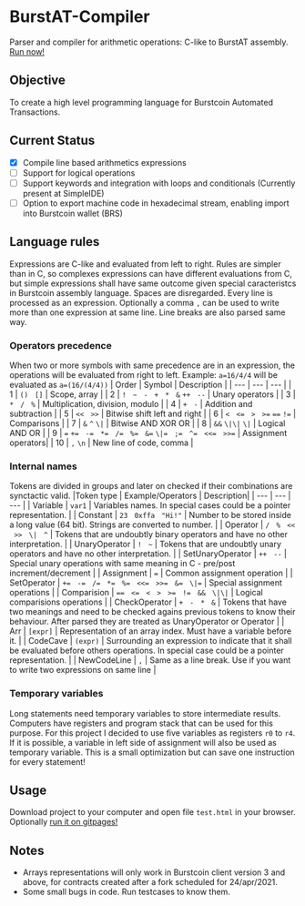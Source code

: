 # BurstAT-Compiler
Parser and compiler for arithmetic operations: C-like to BurstAT assembly. [Run now!](https://deleterium.github.io/BurstAT-Compiler/test.html)

## Objective
To create a high level programming language for Burstcoin Automated Transactions.

## Current Status
- [x] Compile line based arithmetics expressions 
- [ ] Support for logical operations
- [ ] Support keywords and integration with loops and conditionals (Currently present at SimpleIDE)
- [ ] Option to export machine code in hexadecimal stream, enabling import into Burstcoin wallet (BRS)

## Language rules
Expressions are C-like and evaluated from left to right. Rules are simpler than in C, so complexes expressions can have different evaluations from C, but simple expressions shall have same outcome given special caracteristcs in Burstcoin assembly language. Spaces are disregarded. Every line is processed as an expression. Optionally a comma `,` can be used to write more than one expression at same line. Line breaks are also parsed same way.

### Operators precedence
When two or more symbols with same precedence are in an expression, the operations will be evaluated from right to left. Example: `a=16/4/4` will be evaluated as `a=(16/(4/4))`
| Order | Symbol | Description |
| --- | --- | --- |
| 1 | `()`   `[]` | Scope, array |
| 2 | `!`   `~`   `-`   `+`   `*`   `&`   `++`   `--` | Unary operators |
| 3 | `*`   `/`   `%` | Multiplication, division, modulo |
| 4 | `+`   `-` | Addition and subtraction |
| 5 | `<<`   `>>` | Bitwise shift left and right  |
| 6 | `<`   `<=`   `>`   `>=`   `==`   `!=` | Comparisons |
| 7 | `&`   `^`   `\|` | Bitwise AND XOR OR |
| 8 | `&&`   `\|\|`   `\|` | Logical AND  OR |
| 9 | `=`   `+=`   `-=`   `*=`   `/=`   `%=`   `&=`   `\|=`   `;=`   `^=`   `<<=`   `>>=` | Assignment operators|
| 10 | `,`   `\n` | New line of code, comma |

### Internal names
Tokens are divided in groups and later on checked if their combinations are synctactic valid.
|Token type | Example/Operators | Description|
| --- | --- | --- |
| Variable | `var1` | Variables names. In special cases could be a pointer representation. |
| Constant | `23`   `0xffa`   `"Hi!"` | Number to be stored inside a long value (64 bit). Strings are converted to number. |
| Operator | `/`   `%`   `<<`   `>>`   `\|`   `^` | Tokens that are undoubtly binary operators and have no other interpretation. |
| UnaryOperator | `!`   `~` | Tokens that are undoubtly unary operators and have no other interpretation. |
| SetUnaryOperator | `++`   `--` | Special unary operations with same meaning in C - pre/post increment/decrement |
| Assignment | `=` | Common assignment operation |
| SetOperator | `+=`   `-=`   `/=`   `*=`   `%=`   `<<=`   `>>=`   `&=`   `\|=` | Special assignment operations |
| Comparision | `==`   `<=`   `<`   `>`   `>=`   `!=`   `&&`   `\|\|` | Logical comparisions operations |
| CheckOperator | `+`   `-`   `*`   `&` | Tokens that have two meanings and need to be checked agains previous tokens to know their behaviour. After parsed they are treated as UnaryOperator or Operator |
| Arr | `[expr]` | Representation of an array index. Must have a variable before it. |
| CodeCave | `(expr)` | Surrounding an expression to indicate that it shall be evaluated before others operations. In special case could be a pointer representation. |
| NewCodeLine	| `,` | Same as a line break. Use if you want to write two expressions on same line |

### Temporary variables
Long statements need temporary variables to store intermediate results. Computers have registers and program stack that can be used for this purpose. For this project I decided to use five variables as registers `r0` to `r4`. If it is possible, a variable in left side of assignment will also be used as temporary variable. This is a small optimization but can save one instruction for every statement!

## Usage
Download project to your computer and open file `test.html` in your browser. Optionally [run it on gitpages!](https://github.com/deleterium/BurstAT-Compiler/test.html)

## Notes
* Arrays representations will only work in Burstcoin client version 3 and above, for contracts created after a fork scheduled for 24/apr/2021. 
* Some small bugs in code. Run testcases to know them.
